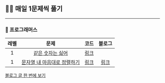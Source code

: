## 🏃‍♂️ 매일 1문제씩 풀기
---
### 📕 프로그래머스

|레벨|문제|코드|블로그|
|:------:|:-------------:|:-----:|:----:|
|1|[같은 숫자는 싫어](https://school.programmers.co.kr/learn/courses/30/lessons/12906)|[링크](https://github.com/ks00919/algorithm-study/blob/main/%ED%94%84%EB%A1%9C%EA%B7%B8%EB%9E%98%EB%A8%B8%EC%8A%A4/1/12906.%E2%80%85%EA%B0%99%EC%9D%80%E2%80%85%EC%88%AB%EC%9E%90%EB%8A%94%E2%80%85%EC%8B%AB%EC%96%B4/%EA%B0%99%EC%9D%80%E2%80%85%EC%88%AB%EC%9E%90%EB%8A%94%E2%80%85%EC%8B%AB%EC%96%B4.java)||
|1|[문자열 내 마음대로 정렬하기](https://school.programmers.co.kr/learn/courses/30/lessons/12915?language=java)|[링크](https://github.com/ks00919/algorithm-study/blob/main/프로그래머스/1/12915.%E2%80%85문자열%E2%80%85내%E2%80%85마음대로%E2%80%85정렬하기/문자열%E2%80%85내%E2%80%85마음대로%E2%80%85정렬하기.java)|[링크](https://velog.io/@ks00919/프로그래머스-JAVA-문자열-내-마음대로-정렬하기)|

[블로그 글 한 번에 보기](https://velog.io/@ks00919/series/알고리즘-문제를-풀자)
